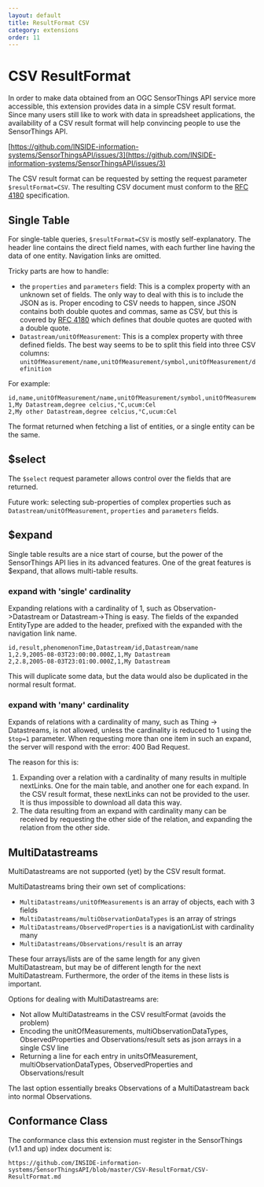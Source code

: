 ```yaml
---
layout: default
title: ResultFormat CSV
category: extensions
order: 11
---
```


# CSV ResultFormat

In order to make data obtained from an OGC SensorThings API service more accessible, this extension provides data in a simple CSV result format.
Since many users still like to work with data in spreadsheet applications, the availability of a CSV result format will help convincing people to use the SensorThings API.

[https://github.com/INSIDE-information-systems/SensorThingsAPI/issues/3](https://github.com/INSIDE-information-systems/SensorThingsAPI/issues/3)

The CSV result format can be requested by setting the request parameter `$resultFormat=CSV`.
The resulting CSV document must conform to the [RFC 4180](https://tools.ietf.org/html/rfc4180) specification.


## Single Table

For single-table queries, `$resultFormat=CSV` is mostly self-explanatory. 
The header line contains the direct field names, with each further line having the data of one entity.
Navigation links are omitted.

Tricky parts are how to handle:

- the `properties` and `parameters` field: This is a complex property with an unknown set of fields.
  The only way to deal with this is to include the JSON as is.
  Proper encoding to CSV needs to happen, since JSON contains both double quotes and commas, same as CSV, but this is covered by [RFC 4180](https://tools.ietf.org/html/rfc4180) which defines that double quotes are quoted with a double quote.
- `Datastream/unitOfMeasurement`: This is a complex property with three defined fields. 
  The best way seems to be to split this field into three CSV columns: `unitOfMeasurement/name,unitOfMeasurement/symbol,unitOfMeasurement/definition`

For example:

    id,name,unitOfMeasurement/name,unitOfMeasurement/symbol,unitOfMeasurement/definition
    1,My Datastream,degree celcius,°C,ucum:Cel
    2,My other Datastream,degree celcius,°C,ucum:Cel

The format returned when fetching a list of entities, or a single entity can be the same.


## $select

The `$select` request parameter allows control over the fields that are returned.

Future work: selecting sub-properties of complex properties such as `Datastream/unitOfMeasurement`, `properties` and `parameters` fields.


## $expand

Single table results are a nice start of course, but the power of the SensorThings API lies in its advanced features.
One of the great features is $expand, that allows multi-table results.


### expand with 'single' cardinality

Expanding relations with a cardinality of 1, such as Observation->Datastream or Datastream->Thing is easy.
The fields of the expanded EntityType are added to the header, prefixed with the expanded with the navigation link name.

    id,result,phenomenonTime,Datastream/id,Datastream/name
    1,2.9,2005-08-03T23:00:00.000Z,1,My Datastream
    2,2.8,2005-08-03T23:01:00.000Z,1,My Datastream

This will duplicate some data, but the data would also be duplicated in the normal result format.


### expand with 'many' cardinality

Expands of relations with a cardinality of many, such as Thing -> Datastreams, is not allowed, unless the cardinality is reduced to 1 using the `$top=1` parameter.
When requesting more than one item in such an expand, the server will respond with the error: 400 Bad Request.

The reason for this is:
1. Expanding over a relation with a cardinality of many results in multiple nextLinks.
   One for the main table, and another one for each expand.
   In the CSV result format, these nextLinks can not be provided to the user.
   It is thus impossible to download all data this way.
2. The data resulting from an expand with cardinality many can be received by requesting the other side of the relation, and expanding the relation from the other side.


## MultiDatastreams

MultiDatastreams are not supported (yet) by the CSV result format.

MultiDatastreams bring their own set of complications:

- `MultiDatastreams/unitOfMeasurements` is an array of objects, each with 3 fields
- `MultiDatastreams/multiObservationDataTypes` is an array of strings
- `MultiDatastreams/ObservedProperties` is a navigationList with cardinality many
- `MultiDatastreams/Observations/result` is an array

These four arrays/lists are of the same length for any given MultiDatastream, but may be of different length for the next MultiDatastream.
Furthermore, the order of the items in these lists is important.

Options for dealing with MultiDatastreams are:

- Not allow MultiDatastreams in the CSV resultFormat (avoids the problem)
- Encoding the unitOfMeasurements, multiObservationDataTypes, ObservedProperties and Observations/result sets as json arrays in a single CSV line
- Returning a line for each entry in unitsOfMeasurement, multiObservationDataTypes, ObservedProperties and Observations/result

The last option essentially breaks Observations of a MultiDatastream back into normal Observations.


## Conformance Class

The conformance class this extension must register in the SensorThings (v1.1 and up) index document is:

    https://github.com/INSIDE-information-systems/SensorThingsAPI/blob/master/CSV-ResultFormat/CSV-ResultFormat.md


